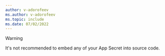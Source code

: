 ```yaml
---
author: v-adorofeev
ms.author: v-adorofeev
ms.topic: include
ms.date: 07/02/2022
---
```


> [!WARNING]
> It's not recommended to embed any of your App Secret into source code.

